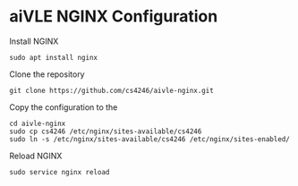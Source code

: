 # aiVLE NGINX Configuration

Install NGINX
```
sudo apt install nginx
```

Clone the repository
```
git clone https://github.com/cs4246/aivle-nginx.git
```

Copy the configuration to the 
```
cd aivle-nginx
sudo cp cs4246 /etc/nginx/sites-available/cs4246
sudo ln -s /etc/nginx/sites-available/cs4246 /etc/nginx/sites-enabled/
```

Reload NGINX
```
sudo service nginx reload
```